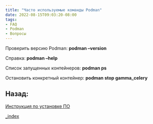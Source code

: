 ```yaml
---
title: "Часто используемые команды Podman"
date: 2022-08-15T09:03:20-08:00
tags:
- FAQ
- Podman
- Вопросы
---
```


Проверить версию Podman: **podman –version**

Справка: **podman –help**

Список запущенных контейнеров: **podman ps**

Остановить конкретный контейнер: **podman stop gamma_celery**


## Назад:

[Инструкция по установке ПО](Инструкция%20по%20установке%20ПО/Инструкция%20по%20установке%20ПО.md)

[_index](_index.md)
